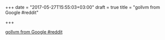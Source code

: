 +++
date = "2017-05-27T15:55:03+03:00"
draft = true
title = "gollvm from Google  #reddit"

+++

<p><a href="https://t.co/yzx3yU4dC5">gollvm from Google  #reddit</a></p>